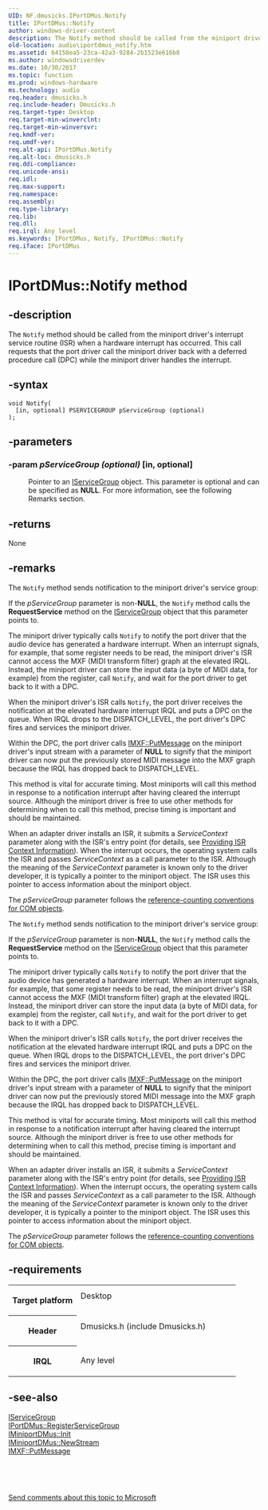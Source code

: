 ```yaml
---
UID: NF.dmusicks.IPortDMus.Notify
title: IPortDMus::Notify
author: windows-driver-content
description: The Notify method should be called from the miniport driver's interrupt service routine (ISR) when a hardware interrupt has occurred.
old-location: audio\iportdmus_notify.htm
ms.assetid: 64158ea5-23ca-42a3-9284-2b1523e616b8
ms.author: windowsdriverdev
ms.date: 10/30/2017
ms.topic: function
ms.prod: windows-hardware
ms.technology: audio
req.header: dmusicks.h
req.include-header: Dmusicks.h
req.target-type: Desktop
req.target-min-winverclnt: 
req.target-min-winversvr: 
req.kmdf-ver: 
req.umdf-ver: 
req.alt-api: IPortDMus.Notify
req.alt-loc: dmusicks.h
req.ddi-compliance: 
req.unicode-ansi: 
req.idl: 
req.max-support: 
req.namespace: 
req.assembly: 
req.type-library: 
req.lib: 
req.dll: 
req.irql: Any level
ms.keywords: IPortDMus, Notify, IPortDMus::Notify
req.iface: IPortDMus
---
```


# IPortDMus::Notify method



## -description
<p>The <code>Notify</code> method should be called from the miniport driver's interrupt service routine (ISR) when a hardware interrupt has occurred. This call requests that the port driver call the miniport driver back with a deferred procedure call (DPC) while the miniport driver handles the interrupt.</p>


## -syntax

````
void Notify(
  [in, optional] PSERVICEGROUP pServiceGroup (optional)
);
````


## -parameters
<dl>

### -param <i>pServiceGroup (optional)</i> [in, optional]

<dd>
<p>Pointer to an <a href="https://msdn.microsoft.com/library/windows/hardware/ff536994">IServiceGroup</a> object. This parameter is optional and can be specified as <b>NULL</b>. For more information, see the following Remarks section.</p>
</dd>
</dl>

## -returns
<p>None</p>

## -remarks
<p>The <code>Notify</code> method sends notification to the miniport driver's service group:</p>

<p>If the <i>pServiceGroup</i> parameter is non-<b>NULL</b>, the <code>Notify</code> method calls the <b>RequestService</b> method on the <a href="https://msdn.microsoft.com/library/windows/hardware/ff536994">IServiceGroup</a> object that this parameter points to.</p>

<p>The miniport driver typically calls <code>Notify</code> to notify the port driver that the audio device has generated a hardware interrupt. When an interrupt signals, for example, that some register needs to be read, the miniport driver's ISR cannot access the MXF (MIDI transform filter) graph at the elevated IRQL. Instead, the miniport driver can store the input data (a byte of MIDI data, for example) from the register, call <code>Notify</code>, and wait for the port driver to get back to it with a DPC.</p>

<p>When the miniport driver's ISR calls <code>Notify</code>, the port driver receives the notification at the elevated hardware interrupt IRQL and puts a DPC on the queue. When IRQL drops to the DISPATCH_LEVEL, the port driver's DPC fires and services the miniport driver.</p>

<p>Within the DPC, the port driver calls <a href="https://msdn.microsoft.com/library/windows/hardware/ff536791">IMXF::PutMessage</a> on the miniport driver's input stream with a parameter of <b>NULL</b> to signify that the miniport driver can now put the previously stored MIDI message into the MXF graph because the IRQL has dropped back to DISPATCH_LEVEL.</p>

<p>This method is vital for accurate timing. Most miniports will call this method in response to a notification interrupt after having cleared the interrupt source. Although the miniport driver is free to use other methods for determining when to call this method, precise timing is important and should be maintained.</p>

<p>When an adapter driver installs an ISR, it submits a <i>ServiceContext</i> parameter along with the ISR's entry point (for details, see <a href="https://msdn.microsoft.com/library/windows/hardware/ff559930">Providing ISR Context Information</a>). When the interrupt occurs, the operating system calls the ISR and passes <i>ServiceContext</i> as a call parameter to the ISR. Although the meaning of the <i>ServiceContext</i> parameter is known only to the driver developer, it is typically a pointer to the miniport object. The ISR uses this pointer to access information about the miniport object.</p>

<p>The <i>pServiceGroup</i> parameter follows the <a href="NULL">reference-counting conventions for COM objects</a>.</p>

<p>The <code>Notify</code> method sends notification to the miniport driver's service group:</p>

<p>If the <i>pServiceGroup</i> parameter is non-<b>NULL</b>, the <code>Notify</code> method calls the <b>RequestService</b> method on the <a href="https://msdn.microsoft.com/library/windows/hardware/ff536994">IServiceGroup</a> object that this parameter points to.</p>

<p>The miniport driver typically calls <code>Notify</code> to notify the port driver that the audio device has generated a hardware interrupt. When an interrupt signals, for example, that some register needs to be read, the miniport driver's ISR cannot access the MXF (MIDI transform filter) graph at the elevated IRQL. Instead, the miniport driver can store the input data (a byte of MIDI data, for example) from the register, call <code>Notify</code>, and wait for the port driver to get back to it with a DPC.</p>

<p>When the miniport driver's ISR calls <code>Notify</code>, the port driver receives the notification at the elevated hardware interrupt IRQL and puts a DPC on the queue. When IRQL drops to the DISPATCH_LEVEL, the port driver's DPC fires and services the miniport driver.</p>

<p>Within the DPC, the port driver calls <a href="https://msdn.microsoft.com/library/windows/hardware/ff536791">IMXF::PutMessage</a> on the miniport driver's input stream with a parameter of <b>NULL</b> to signify that the miniport driver can now put the previously stored MIDI message into the MXF graph because the IRQL has dropped back to DISPATCH_LEVEL.</p>

<p>This method is vital for accurate timing. Most miniports will call this method in response to a notification interrupt after having cleared the interrupt source. Although the miniport driver is free to use other methods for determining when to call this method, precise timing is important and should be maintained.</p>

<p>When an adapter driver installs an ISR, it submits a <i>ServiceContext</i> parameter along with the ISR's entry point (for details, see <a href="https://msdn.microsoft.com/library/windows/hardware/ff559930">Providing ISR Context Information</a>). When the interrupt occurs, the operating system calls the ISR and passes <i>ServiceContext</i> as a call parameter to the ISR. Although the meaning of the <i>ServiceContext</i> parameter is known only to the driver developer, it is typically a pointer to the miniport object. The ISR uses this pointer to access information about the miniport object.</p>

<p>The <i>pServiceGroup</i> parameter follows the <a href="NULL">reference-counting conventions for COM objects</a>.</p>

## -requirements
<table>
<tr>
<th width="30%">
<p>Target platform</p>
</th>
<td width="70%">
<dl>
<dt>Desktop</dt>
</dl>
</td>
</tr>
<tr>
<th width="30%">
<p>Header</p>
</th>
<td width="70%">
<dl>
<dt>Dmusicks.h (include Dmusicks.h)</dt>
</dl>
</td>
</tr>
<tr>
<th width="30%">
<p>IRQL</p>
</th>
<td width="70%">
<p>Any level</p>
</td>
</tr>
</table>

## -see-also
<dl>
<dt>
<a href="https://msdn.microsoft.com/library/windows/hardware/ff536994">IServiceGroup</a>
</dt>
<dt>
<a href="https://msdn.microsoft.com/library/windows/hardware/ff536882">IPortDMus::RegisterServiceGroup</a>
</dt>
<dt>
<a href="https://msdn.microsoft.com/library/windows/hardware/ff536700">IMiniportDMus::Init</a>
</dt>
<dt>
<a href="https://msdn.microsoft.com/library/windows/hardware/ff536701">IMiniportDMus::NewStream</a>
</dt>
<dt>
<a href="https://msdn.microsoft.com/library/windows/hardware/ff536791">IMXF::PutMessage</a>
</dt>
</dl>
<p> </p>
<p> </p>
<p><a href="mailto:wsddocfb@microsoft.com?subject=Documentation%20feedback [audio\audio]:%20IPortDMus::Notify method%20 RELEASE:%20(10/30/2017)&amp;body=%0A%0APRIVACY STATEMENT%0A%0AWe use your feedback to improve the documentation. We don't use your email address for any other purpose, and we'll remove your email address from our system after the issue that you're reporting is fixed. While we're working to fix this issue, we might send you an email message to ask for more info. Later, we might also send you an email message to let you know that we've addressed your feedback.%0A%0AFor more info about Microsoft's privacy policy, see http://privacy.microsoft.com/en-us/default.aspx." title="Send comments about this topic to Microsoft">Send comments about this topic to Microsoft</a></p>
